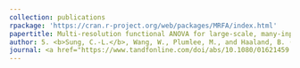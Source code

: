 ```yaml
---
collection: publications
rpackage: 'https://cran.r-project.org/web/packages/MRFA/index.html'
papertitle: Multi-resolution functional ANOVA for large-scale, many-input computer experiments
author: 5. <b>Sung, C.-L.</b>, Wang, W., Plumlee, M., and Haaland, B. (2020)
journal: <a href="https://www.tandfonline.com/doi/abs/10.1080/01621459.2019.1595630?journalCode=uasa20">JASA</a>, 115(530), 908-919.
---
```

